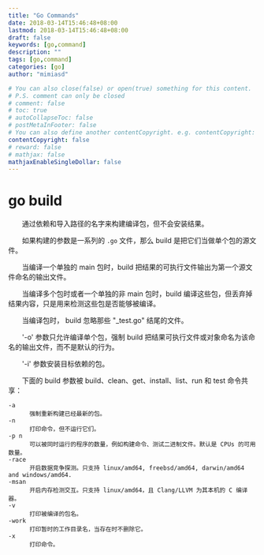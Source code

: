 ```yaml
---
title: "Go Commands"
date: 2018-03-14T15:46:48+08:00
lastmod: 2018-03-14T15:46:48+08:00
draft: false
keywords: [go,command]
description: ""
tags: [go,command]
categories: [go]
author: "mimiasd"

# You can also close(false) or open(true) something for this content.
# P.S. comment can only be closed
# comment: false
# toc: true
# autoCollapseToc: false
# postMetaInFooter: false
# You can also define another contentCopyright. e.g. contentCopyright: "This is another copyright."
contentCopyright: false
# reward: false
# mathjax: false
mathjaxEnableSingleDollar: false
---
```


# go build

　　通过依赖和导入路径的名字来构建编译包，但不会安装结果。

　　如果构建的参数是一系列的 `.go` 文件，那么 build 是把它们当做单个包的源文件。

　　当编译一个单独的 main 包时，build 把结果的可执行文件输出为第一个源文件命名的输出文件。

　　当编译多个包时或者一个单独的非 main 包时，build 编译这些包，但丢弃掉结果内容，只是用来检测这些包是否能够被编译。

　　当编译包时， build 忽略那些 "_test.go" 结尾的文件。

　　'-o' 参数只允许编译单个包，强制 build 把结果可执行文件或对象命名为该命名的输出文件，而不是默认的行为。

　　'-i' 参数安装目标依赖的包。

　　下面的 build 参数被 build、clean、get、install、list、run 和 test 命令共享：

```
-a 
      强制重新构建已经最新的包。
-n
      打印命令，但不运行它们。
-p n 
      可以被同时运行的程序的数量，例如构建命令、测试二进制文件。默认是 CPUs 的可用数量。
-race
      开启数据竞争探测。只支持 linux/amd64, freebsd/amd64, darwin/amd64 and windows/amd64.
-msan
      开启内存检测交互。只支持 linux/amd64，且 Clang/LLVM 为其本机的 C 编译器。
-v
      打印被编译的包名。
-work
      打印暂时的工作目录名，当存在时不删除它。
-x
      打印命令。
```
